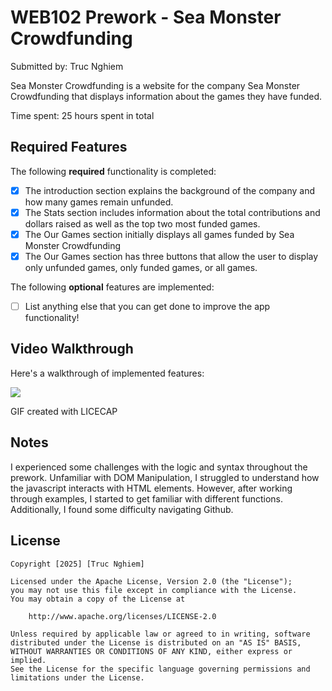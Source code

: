 # WEB102 Prework - Sea Monster Crowdfunding

Submitted by: Truc Nghiem

Sea Monster Crowdfunding is a website for the company Sea Monster Crowdfunding that displays information about the games they have funded.

Time spent: 25 hours spent in total

## Required Features

The following **required** functionality is completed:

* [X] The introduction section explains the background of the company and how many games remain unfunded.
* [X] The Stats section includes information about the total contributions and dollars raised as well as the top two most funded games.
* [X] The Our Games section initially displays all games funded by Sea Monster Crowdfunding
* [X] The Our Games section has three buttons that allow the user to display only unfunded games, only funded games, or all games.

The following **optional** features are implemented:

* [ ] List anything else that you can get done to improve the app functionality!

## Video Walkthrough

Here's a walkthrough of implemented features:

![](https://github.com/trucnghiem/web102_prework/blob/main/preWorkGif.gif)

<!-- Replace this with whatever GIF tool you used! -->
GIF created with LICECAP  
<!-- Recommended tools:
[Kap](https://getkap.co/) for macOS
[ScreenToGif](https://www.screentogif.com/) for Windows
[peek](https://github.com/phw/peek) for Linux. -->

## Notes

I experienced some challenges with the logic and syntax throughout the prework. Unfamiliar with DOM Manipulation, I struggled to understand how the javascript interacts with HTML elements. However, after working through examples, I started to get familiar with different functions. Additionally, I found some difficulty navigating Github.

## License

    Copyright [2025] [Truc Nghiem]

    Licensed under the Apache License, Version 2.0 (the "License");
    you may not use this file except in compliance with the License.
    You may obtain a copy of the License at

        http://www.apache.org/licenses/LICENSE-2.0

    Unless required by applicable law or agreed to in writing, software
    distributed under the License is distributed on an "AS IS" BASIS,
    WITHOUT WARRANTIES OR CONDITIONS OF ANY KIND, either express or implied.
    See the License for the specific language governing permissions and
    limitations under the License.
